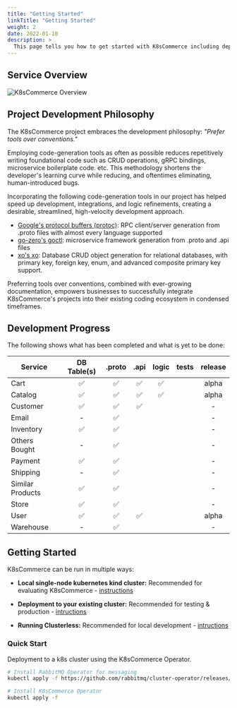 ```yaml
---
title: "Getting Started"
linkTitle: "Getting Started"
weight: 2
date: 2022-01-10
description: >
  This page tells you how to get started with K8sCommerce including deployment on Kubernetes and basic configuration.
---
```




## Service Overview
![K8sCommerce Overview](/docs/images/diagrams/K8sCommerceOverview-no-title.drawio.png)



## Project Development Philosophy

The K8sCommerce project embraces the development philosophy: *"Prefer tools over conventions."*

Employing code-generation tools as often as possible reduces repetitively writing foundational code such as CRUD operations, gRPC bindings, microservice boilerplate code. etc. This methodology shortens the developer's learning curve while reducing, and oftentimes eliminating, human-introduced bugs.

Incorporating the following code-generation tools in our project has helped speed up development, integrations, and logic refinements, creating a desirable, streamlined, high-velocity development approach.

- [Google's protocol buffers (protoc)](https://developers.google.com/protocol-buffers/): RPC client/server generation from .proto files with almost every language supported
- [go-zero's goctl](https://github.com/zeromicro/go-zero): microservice framework generation from .proto and .api files
- [xo's xo](https://github.com/xo/xo): Database CRUD object generation for relational databases, with primary key, foreign key, enum, and advanced composite primary key support.

Preferring tools over conventions, combined with ever-growing documentation, empowers businesses to successfully integrate K8sCommerce's projects into their existing coding ecosystem in condensed timeframes. 

## Development Progress

The following shows what has been completed and what is yet to be done:

| Service          | DB Table(s)       | .proto          | .api             | logic            |  tests           |  release        |
| ---------------- |:----------------:|:----------------:|:----------------:|:----------------:|:----------------:|:----------------:
| Cart             |:white_check_mark:|:white_check_mark:|:white_check_mark:|:white_check_mark:|                  | alpha           |
| Catalog          |:white_check_mark:|:white_check_mark:|:white_check_mark:|:white_check_mark:|                  | alpha           |
| Customer         |:white_check_mark:|:white_check_mark:|:white_check_mark:|                  |                  | -               |
| Email            |-                 |:white_check_mark:|                  |                  |                  | -               |
| Inventory        |:white_check_mark:|:white_check_mark:|                  |                  |                  | -               |
| Others Bought    | -                |:white_check_mark:|                  |                  |                  | -               |
| Payment          |:white_check_mark:|:white_check_mark:|                  |                  |                  | -               |
| Shipping         | -                |:white_check_mark:|                  |                  |                  | -               |
| Similar Products |:white_check_mark:|:white_check_mark:|                  |                  |                  | -               |
| Store            |:white_check_mark:|:white_check_mark:|                  |                  |                  | -               |
| User             |:white_check_mark:|:white_check_mark:|:white_check_mark:|                  |                  | alpha           |
| Warehouse        |-                 |:white_check_mark:|                  |                  |                  | -               |



## Getting Started

K8sCommerce can be run in multiple ways:

- **Local single-node kubernetes kind cluster:** Recommended for evaluating K8sCommerce - [instructions]()

- **Deployment to your existing cluster:** Recommended for testing & production - [intructions]()

- **Running Clusterless:** Recommended for local development - [intructions]() 


### Quick Start
Deployment to a k8s cluster using the K8sCommerce Operator.

```sh
# Install RabbitMQ Operator for messaging
kubectl apply -f https://github.com/rabbitmq/cluster-operator/releases/latest/download/cluster-operator.yml

# Install K8sCommerce Operator
kubectl apply -f 
```


